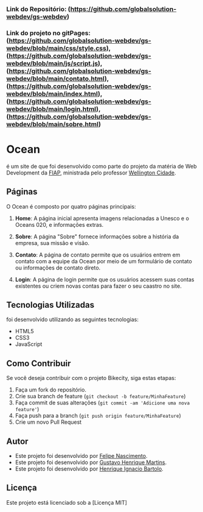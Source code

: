 ### Link do Repositório: (https://github.com/globalsolution-webdev/gs-webdev)
### Link do projeto no gitPages:(https://github.com/globalsolution-webdev/gs-webdev/blob/main/css/style.css),(https://github.com/globalsolution-webdev/gs-webdev/blob/main/js/script.js),(https://github.com/globalsolution-webdev/gs-webdev/blob/main/contato.html),(https://github.com/globalsolution-webdev/gs-webdev/blob/main/index.html),(https://github.com/globalsolution-webdev/gs-webdev/blob/main/login.html),(https://github.com/globalsolution-webdev/gs-webdev/blob/main/sobre.html)

# Ocean

 é um site de que foi desenvolvido como parte do projeto da matéria de Web Development da [FIAP](https://www.fiap.com.br/), ministrada pelo professor [Wellington Cidade](https://www.linkedin.com/in/wellingtoncidade/).

## Páginas

O Ocean é composto por quatro páginas principais:

1. **Home**: A página inicial apresenta imagens relacionadas a Unesco e o Oceans 020, e informações extras.

2. **Sobre**: A página "Sobre" fornece informações sobre a história da empresa, sua missão e visão. 

3. **Contato**: A página de contato permite que os usuários entrem em contato com a equipe da Ocean por meio de um formulário de contato ou informações de contato direto.

4. **Login**: A página de login permite que os usuários acessem suas contas existentes ou criem novas contas para fazer o seu caastro no site.

## Tecnologias Utilizadas

foi desenvolvido utilizando as seguintes tecnologias:

- HTML5
- CSS3
- JavaScript

## Como Contribuir

Se você deseja contribuir com o projeto Bikecity, siga estas etapas:

1. Faça um fork do repositório.
2. Crie sua branch de feature (`git checkout -b feature/MinhaFeature`)
3. Faça commit de suas alterações (`git commit -am 'Adicione uma nova feature'`)
4. Faça push para a branch (`git push origin feature/MinhaFeature`)
5. Crie um novo Pull Request

## Autor

- Este projeto foi desenvolvido por [Felipe Nascimento](https://github.com/felipe3103).
- Este projeto foi desenvolvido por [Gustavo Henrique Martins](https://github.com/gustavo190805).
- Este projeto foi desenvolvido por [Henrique Ignacio Bartolo](https://github.com/henriqueignacio).

## Licença

Este projeto está licenciado sob a [Licença MIT]